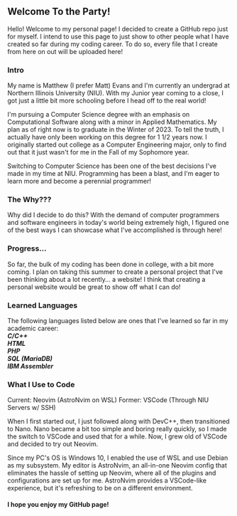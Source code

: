 ## Welcome To the Party!

Hello! Welcome to my personal page! I decided to create a GitHub repo just for myself.
I intend to use this page to just show to other people what I have created so far during
my coding career. To do so, every file that I create from here on out will be uploaded
here!

### Intro

My name is Matthew (I prefer Matt) Evans and I'm currently an undergrad at Northern
Illinois University (NIU). With my Junior year coming to a close, I got just a little bit
more schooling before I head off to the real world!

I'm pursuing a Computer Science degree with an emphasis on Computational Software along with
a minor in Applied Mathematics. My plan as of right now is to graduate in the Winter of 2023.
To tell the truth, I actually have only been working on this degree for 1 1/2 years now.
I originally started out college as a Computer Engineering major, only to find out that
it just wasn't for me in the Fall of my Sophomore year.

Switching to Computer Science has been one of the best decisions I've made in my time at NIU.
Programming has been a blast, and I'm eager to learn more and become a perennial programmer!

### The Why???

Why did I decide to do this? With the demand of computer programmers and software engineers
in today's world being extremely high, I figured one of the best ways I can showcase what I've
accomplished is through here!

### Progress...

So far, the bulk of my coding has been done in college, with a bit more coming. I plan on
taking this summer to create a personal project that I've been thinking about a lot
recently... a website! I think that creating a personal website would be great to show off
what I can do!

### Learned Languages

The following languages listed below are ones that I've learned so far in my academic career:  
***C/C++***  
***HTML***  
***PHP***  
***SQL (MariaDB)***  
***IBM Assembler***  

### What I Use to Code

Current: Neovim (AstroNvim on WSL)
Former: VSCode (Through NIU Servers w/ SSH)

When I first started out, I just followed along with DevC++, then transitioned to Nano.
Nano became a bit too simple and boring really quickly, so I made the switch to VSCode
and used that for a while. Now, I grew old of VSCode and decided to try out Neovim.

Since my PC's OS is Windows 10, I enabled the use of WSL and use Debian as my subsystem.
My editor is AstroNvim, an all-in-one Neovim config that eliminates the hassle of 
setting up Neovim, where all of the plugins and configurations are set up for me.
AstroNvim provides a VSCode-like experience, but it's refreshing to be on a different
environment.

#### I hope you enjoy my GitHub page!
